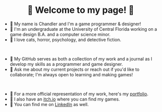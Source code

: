 <h1 style="text-align:center;">🌌 Welcome to my page! 🌌</h1> 

- 🌻 My name is Chandler and I'm a game programmer & designer!
- 🌠 I'm an undergraduate at the University of Central Florida working on a game design B.A. and a computer science minor.
- 🌻 I love cats, horror, psychology, and detective fiction.

<br/>

- 🌠 My GitHub serves as both a collection of my work and a journal as I develop my skills as a programmer and game designer.
- 🌻 Ask me about my current projects or reach out if you'd like to collaborate; I'm always open to learning and making games!

<br/>

- 🌠 For a more official representation of my work, here's my [portfolio](https://ninthewanderer.wixsite.com/ninthewanderer).
- 🌻 I also have an [itch.io](https://ninthewanderer.itch.io) where you can find my games. 
- 🌠 You can find me on [LinkedIn](https://www.linkedin.com/in/chandler-guzman-a9b56b2a4/) as well.
